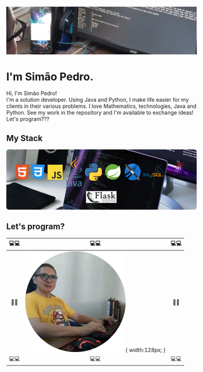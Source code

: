 ![Simão Pedro Mendes Gabriel](/img/img-background.jpg)

# I'm Simão Pedro.

<p>
  Hi, I'm Simão Pedro!<br>
  I'm a solution developer. Using Java and Python, I make life easier for my clients in their various problems.
  I love Mathematics, technologies, Java and Python. See my work in the repository and I'm available to exchange ideas!<br>
  Let's program???
</p>

## My Stack

![My Tools](/img/img-my-stack.png)

## Let's program?

|    :computer::computer:    |                     :computer::computer:                     |    :computer::computer:    |
| :------------------------: | :----------------------------------------------------------: | :------------------------: |
| :floppy_disk::floppy_disk: | ![Let is program](/img/img-simao-avatar.png){ width:128px; } | :floppy_disk::floppy_disk: |
|    :computer::computer:    |                     :computer::computer:                     |    :computer::computer:    |
